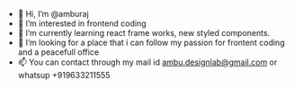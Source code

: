 - 👋 Hi, I’m @amburaj
- 👀 I’m interested in frontend coding
- 🌱 I’m currently learning react frame works, new styled components.
- 💞️ I’m looking for a place that i can follow my passion for frontent coding and a peacefull office
- 📫 You can contact through my mail id ambu.designlab@gmail.com or whatsup +919633211555

<!---
amburaj/amburaj is a ✨ special ✨ repository because its `README.md` (this file) appears on your GitHub profile.
You can click the Preview link to take a look at your changes.
--->
